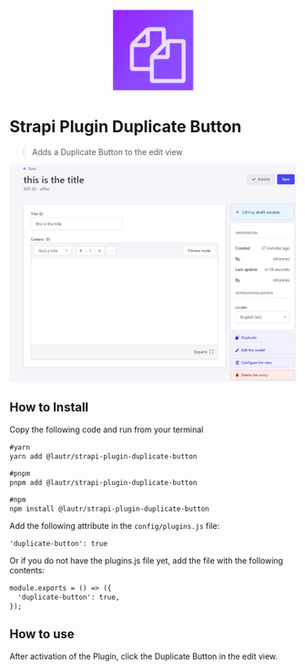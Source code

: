 <div align="center" width="150px">
  <img style="width: 150px; height: auto;" src="./doc/logo-128.png" alt="Logo - Strapi Duplicate Button" />
</div>

# Strapi Plugin Duplicate Button
> Adds a Duplicate Button to the edit view

![](./doc/screen.jpg)

## How to Install

Copy the following code and run from your terminal

```
#yarn
yarn add @lautr/strapi-plugin-duplicate-button
```
```
#pnpm
pnpm add @lautr/strapi-plugin-duplicate-button
```
```
#npm
npm install @lautr/strapi-plugin-duplicate-button
```

Add the following attribute in the `config/plugins.js` file:
```
'duplicate-button': true
```
Or if you do not have the plugins.js file yet, add the file with the following contents:
```
module.exports = () => ({
  'duplicate-button': true,
});
```

## How to use
After activation of the Plugin, click the Duplicate Button in the edit view.
